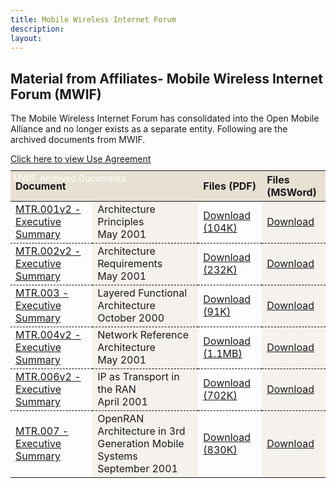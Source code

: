 ```yaml
---
title: Mobile Wireless Internet Forum
description:
layout: 
---
```


<div>
    <h2>Material from Affiliates- Mobile Wireless Internet Forum (MWIF)</h2>
    <p>The Mobile Wireless Internet Forum has consolidated into the Open Mobile Alliance and no longer exists as a separate entity. Following are the archived documents from MWIF.</p>
    <p><a target="_blank" href="/omaspecworks/about/policies-terms/use-agreement">Click here to view Use Agreement</a></p>
    <div class="head">MWIF Archived Documents</div>
    <table>
        <thead>
            <tr>
                <th>Document</th>
                <th></th>
                <th>Files (PDF)</th>
                <th>Files (MSWord)</th>
            </tr>
        </thead>
        <tbody>
            <tr>
                <td><a target="_blank" href="http://www.openmobilealliance.org/tech/affiliates/mwif/mtr_001v2.pdf?p=194&amp;pg=249&amp;rp=146">MTR.001v2 - Executive Summary</a></td>
                <td>Architecture Principles<br>May 2001</td>
                <td><a target="_blank" href="http://www.openmobilealliance.org/tech/affiliates/mwif/mtr_001v2.pdf" title="By Clicking here you accept the user agreement">Download (104K)</a></td>
                <td><a target="_blank" href="http://www.openmobilealliance.org/tech/affiliates/mwif/mtr_001v2.doc" title="By Clicking here you accept the user agreement">Download</a></td>
            </tr>
            <tr>
                <td><a target="_blank" href="http://www.openmobilealliance.org/tech/affiliates/mwif/mtr_002v2.pdf?p=194&amp;pg=252&amp;rp=146">MTR.002v2 - Executive Summary</a></td>
                <td>Architecture Requirements<br>May 2001</td>
                <td><a target="_blank" href="http://www.openmobilealliance.org/tech/affiliates/mwif/mtr_002v2.pdf" title="By Clicking here you accept the user agreement">Download (232K)</a></td>
                <td><a target="_blank" href="http://www.openmobilealliance.org/tech/affiliates/mwif/mtr_002v2.doc" title="By Clicking here you accept the user agreement">Download</a></td>
            </tr>
            <tr>
                <td><a target="_blank" href="http://www.openmobilealliance.org/tech/affiliates/mwif/mtr_003.pdf?p=194&amp;pg=254&amp;rp=146">MTR.003 - Executive Summary</a></td>
                <td>Layered Functional Architecture<br>October 2000</td>
                <td><a target="_blank" href="http://www.openmobilealliance.org/tech/affiliates/mwif/mtr_003.pdf" title="By Clicking here you accept the user agreement">Download (91K)</a></td>
                <td><a target="_blank" href="http://www.openmobilealliance.org/tech/affiliates/mwif/mtr_003.doc" title="By Clicking here you accept the user agreement">Download</a></td>
            </tr>
            <tr>
                <td><a target="_blank" href="http://www.openmobilealliance.org/tech/affiliates/mwif/mtr_004v2.pdf?p=194&amp;pg=256&amp;rp=146">MTR.004v2 - Executive Summary</a></td>
                <td>Network Reference Architecture<br>May 2001</td>
                <td><a target="_blank" href="http://www.openmobilealliance.org/tech/affiliates/mwif/mtr_004v2.pdf" title="By Clicking here you accept the user agreement">Download (1.1MB)</a></td>
                <td><a target="_blank" href="http://www.openmobilealliance.org/tech/affiliates/mwif/mtr_004v2.doc" title="By Clicking here you accept the user agreement">Download</a></td>
            </tr>
            <tr>
                <td><a target="_blank" href="http://www.openmobilealliance.org/tech/affiliates/mwif/mtr_006v2.pdf?p=194&amp;pg=258rp=146">MTR.006v2 - Executive Summary</a></td>
                <td>IP as Transport in the RAN<br>April 2001</td>
                <td><a target="_blank" href="http://www.openmobilealliance.org/tech/affiliates/mwif/mtr_006v2.pdf" title="By Clicking here you accept the user agreement">Download (702K)</a></td>
                <td><a target="_blank" href="http://www.openmobilealliance.org/tech/affiliates/mwif/mtr_006v2.doc" title="By Clicking here you accept the user agreement">Download</a></td>
            </tr>
            <tr>
                <td><a target="_blank" href="http://www.openmobilealliance.org/tech/affiliates/mwif/mtr_007.pdf?p=194&amp;pg=260&amp;rp=146">MTR.007 - Executive Summary</a></td>
                <td>OpenRAN Architecture in 3rd Generation Mobile Systems<br>September 2001</td>
                <td><a target="_blank" href="http://www.openmobilealliance.org/tech/affiliates/mwif/mtr_007.pdf" title="By Clicking here you accept the user agreement">Download (830K)</a></td>
                <td><a target="_blank" href="http://www.openmobilealliance.org/tech/affiliates/mwif/mtr_007.doc" title="By Clicking here you accept the user agreement">Download</a></td>
            </tr>
        </tbody>
    </table>
</div>

<style scoped>
.light a {
    text-decoration: none;
    color: theme('colors.oma-blue.300');
}

.headSolo {
    background-color: #00B7C1;
    padding-left: 4px;
    color: white;
}

.head {
    background-color: #00B7C1;
    padding-left: 4px;
    margin-bottom: -37px;
    color: white;
}

th {
    background-color: #E7E1D3;
    text-align: left;
}

.dark th {
    color: black;
}

tr {
    border-bottom: 1px dashed black;
}

td {
    border-bottom: 1px dashed black;
}

.dark td:nth-child(odd){
    background-color: white;
    color: black;
}

td:nth-child(even) {
    background-color: #F5F2ED;
}

.dark td:nth-child(even) {
    color: black;
}
</style>